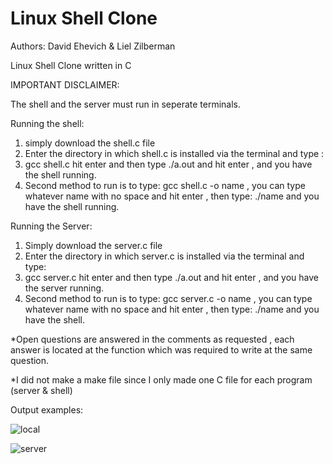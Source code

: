 # Linux Shell Clone
Authors: David Ehevich  & Liel Zilberman

Linux Shell Clone written in C

IMPORTANT DISCLAIMER:

The shell and the server must run in seperate terminals.

Running the shell:
1. simply download the shell.c file
2. Enter the directory in which shell.c is installed via the terminal and type : 
3. gcc shell.c hit enter and then type ./a.out and hit enter , and you have the shell running.
4. Second method to run is to type: gcc shell.c -o name , you can type whatever name with no space and hit enter , then type: ./name and you have the shell running.

Running the Server: 

1. Simply download the server.c file
2. Enter the directory in which server.c is installed via the terminal and type:
3. gcc server.c hit enter and then type ./a.out and hit enter , and you have the server running.
4. Second method to run is to type: gcc server.c -o name , you can type whatever name with no space and hit enter , then type: ./name and you have the shell.

*Open questions are answered in the comments as requested , each answer is located at the function which was required to write at the same question.

*I did not make a make file since I only made one C file for each program (server & shell)

Output examples: 


![local](https://user-images.githubusercontent.com/54214707/161751939-c8dc085b-ed59-4997-b5fe-932e3c5725fa.PNG)


![server](https://user-images.githubusercontent.com/54214707/161751945-87200e51-84d3-4c38-ae09-bbce815d998a.PNG)

